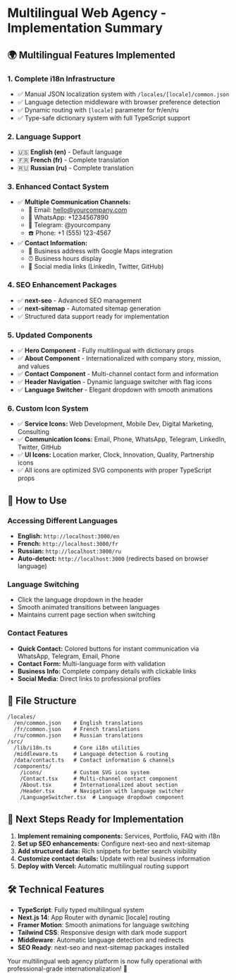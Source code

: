 # Multilingual Web Agency - Implementation Summary

## 🌍 Multilingual Features Implemented

### 1. **Complete i18n Infrastructure**
- ✅ Manual JSON localization system with `/locales/[locale]/common.json`
- ✅ Language detection middleware with browser preference detection
- ✅ Dynamic routing with `[locale]` parameter for fr/en/ru
- ✅ Type-safe dictionary system with full TypeScript support

### 2. **Language Support**
- 🇺🇸 **English (en)** - Default language
- 🇫🇷 **French (fr)** - Complete translation 
- 🇷🇺 **Russian (ru)** - Complete translation

### 3. **Enhanced Contact System**
- ✅ **Multiple Communication Channels:**
  - 📧 Email: hello@yourcompany.com
  - 📱 WhatsApp: +1234567890 
  - 💬 Telegram: @yourcompany
  - ☎️ Phone: +1 (555) 123-4567
- ✅ **Contact Information:**
  - 📍 Business address with Google Maps integration
  - ⏰ Business hours display
  - 🔗 Social media links (LinkedIn, Twitter, GitHub)

### 4. **SEO Enhancement Packages**
- ✅ **next-seo** - Advanced SEO management
- ✅ **next-sitemap** - Automated sitemap generation
- ✅ Structured data support ready for implementation

### 5. **Updated Components**
- ✅ **Hero Component** - Fully multilingual with dictionary props
- ✅ **About Component** - Internationalized with company story, mission, and values
- ✅ **Contact Component** - Multi-channel contact form and information
- ✅ **Header Navigation** - Dynamic language switcher with flag icons
- ✅ **Language Switcher** - Elegant dropdown with smooth animations

### 6. **Custom Icon System**
- ✅ **Service Icons:** Web Development, Mobile Dev, Digital Marketing, Consulting
- ✅ **Communication Icons:** Email, Phone, WhatsApp, Telegram, LinkedIn, Twitter, GitHub
- ✅ **UI Icons:** Location marker, Clock, Innovation, Quality, Partnership icons
- ✅ All icons are optimized SVG components with proper TypeScript props

## 🚀 How to Use

### Accessing Different Languages
- **English:** `http://localhost:3000/en`
- **French:** `http://localhost:3000/fr` 
- **Russian:** `http://localhost:3000/ru`
- **Auto-detect:** `http://localhost:3000` (redirects based on browser language)

### Language Switching
- Click the language dropdown in the header
- Smooth animated transitions between languages
- Maintains current page section when switching

### Contact Features
- **Quick Contact:** Colored buttons for instant communication via WhatsApp, Telegram, Email, Phone
- **Contact Form:** Multi-language form with validation
- **Business Info:** Complete company details with clickable links
- **Social Media:** Direct links to professional profiles

## 📁 File Structure
```
/locales/
  /en/common.json    # English translations
  /fr/common.json    # French translations  
  /ru/common.json    # Russian translations
/src/
  /lib/i18n.ts       # Core i18n utilities
  /middleware.ts     # Language detection & routing
  /data/contact.ts   # Contact information & channels
  /components/
    /icons/          # Custom SVG icon system
    /Contact.tsx     # Multi-channel contact component
    /About.tsx       # Internationalized about section
    /Header.tsx      # Navigation with language switcher
    /LanguageSwitcher.tsx  # Language dropdown component
```

## 🎯 Next Steps Ready for Implementation
1. **Implement remaining components:** Services, Portfolio, FAQ with i18n
2. **Set up SEO enhancements:** Configure next-seo and next-sitemap
3. **Add structured data:** Rich snippets for better search visibility
4. **Customize contact details:** Update with real business information
5. **Deploy with Vercel:** Automatic multilingual routing support

## 🛠 Technical Features
- **TypeScript**: Fully typed multilingual system
- **Next.js 14**: App Router with dynamic [locale] routing
- **Framer Motion**: Smooth animations for language switching
- **Tailwind CSS**: Responsive design with dark mode support
- **Middleware**: Automatic language detection and redirects
- **SEO Ready**: next-seo and next-sitemap packages installed

Your multilingual web agency platform is now fully operational with professional-grade internationalization! 🎉
